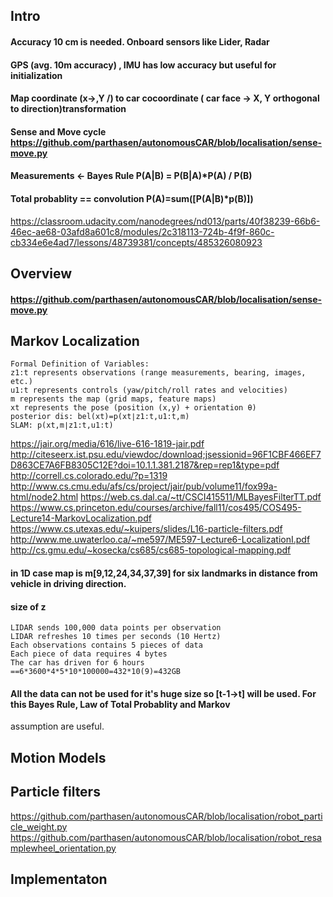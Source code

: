 ## Intro
#### Accuracy 10 cm is needed. Onboard sensors like Lider, Radar
#### GPS (avg. 10m accuracy) , IMU has low accuracy but useful for initialization
#### Map coordinate (x->,Y \/) to car cocoordinate ( car face -> X, Y orthogonal to direction)transformation
#### Sense and Move cycle https://github.com/parthasen/autonomousCAR/blob/localisation/sense-move.py
#### Measurements <- Bayes Rule P(A|B) = P(B|A)*P(A) / P(B)
#### Total probablity == convolution P(A)=sum([P(A|B)*p(B)])
https://classroom.udacity.com/nanodegrees/nd013/parts/40f38239-66b6-46ec-ae68-03afd8a601c8/modules/2c318113-724b-4f9f-860c-cb334e6e4ad7/lessons/48739381/concepts/485326080923
## Overview
#### https://github.com/parthasen/autonomousCAR/blob/localisation/sense-move.py
## Markov Localization
    Formal Definition of Variables:
    z1:t represents observations (range measurements, bearing, images, etc.)
    u1:t represents controls (yaw/pitch/roll rates and velocities)
    m represents the map (grid maps, feature maps)
    xt represents the pose (position (x,y) + orientation θ)
    posterior dis: bel(xt)=p(xt∣z1:t,u1:t,m)
    SLAM: p(xt,m∣z1:t,u1:t)
    
https://jair.org/media/616/live-616-1819-jair.pdf
http://citeseerx.ist.psu.edu/viewdoc/download;jsessionid=96F1CBF466EF7D863CE7A6FB8305C12E?doi=10.1.1.381.2187&rep=rep1&type=pdf
http://correll.cs.colorado.edu/?p=1319
http://www.cs.cmu.edu/afs/cs/project/jair/pub/volume11/fox99a-html/node2.html
https://web.cs.dal.ca/~tt/CSCI415511/MLBayesFilterTT.pdf
https://www.cs.princeton.edu/courses/archive/fall11/cos495/COS495-Lecture14-MarkovLocalization.pdf
https://www.cs.utexas.edu/~kuipers/slides/L16-particle-filters.pdf
http://www.me.uwaterloo.ca/~me597/ME597-Lecture6-LocalizationI.pdf
http://cs.gmu.edu/~kosecka/cs685/cs685-topological-mapping.pdf

#### in 1D case map is m[9,12,24,34,37,39] for six landmarks in distance from vehicle in driving direction.
#### size of z
    LIDAR sends 100,000 data points per observation
    LIDAR refreshes 10 times per seconds (10 Hertz)
    Each observations contains 5 pieces of data
    Each piece of data requires 4 bytes
    The car has driven for 6 hours
    ==6*3600*4*5*10*100000=432*10(9)=432GB
#### All the data can not be used for it's huge size so [t-1->t] will be used. For this Bayes Rule, Law of Total Probablity and Markov 
assumption are useful.


## Motion Models

## Particle filters
https://github.com/parthasen/autonomousCAR/blob/localisation/robot_particle_weight.py
https://github.com/parthasen/autonomousCAR/blob/localisation/robot_resamplewheel_orientation.py
## Implementaton
